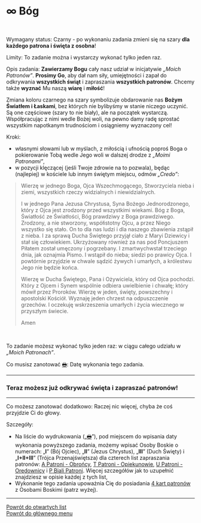 # <span class="status status-list"><span class="status status-gray">∞</span> Bóg</span>
<br />

<span class="status status-title">Wymagany status:</span> <span class="status status-black">Czarny</span> - po wykonaniu zadania zmieni się na <span class="status status-gray">szary</span> **dla każdego patrona i święta z osobna**!
<br />

<span class="status status-title">Limity:</span> To zadanie można i wystarczy wykonać tylko jeden raz.
<br />

<span class="status status-title">Opis zadania:</span> **Zawierzamy Bogu** cały nasz udział w inicjatywie _„Moich Patronów”_. **Prosimy Go**, aby dał nam siły, umiejętności i zapał do odkrywania **wszystkich świąt** i zapraszania **wszystkich patronów**. Chcemy także **wyznać** Mu naszą **wiarę** i **miłość**!

Zmiana koloru <span class="status status-black">czarnego</span> na <span class="status status-gray">szary</span> symbolizuje obdarowanie nas **Bożym Światłem i Łaskami**, bez których nie bylibyśmy w stanie niczego uczynić. Są one częściowe (<span class="status status-gray">szary</span> to nie <span class="status status-white">biały</span>), ale na początek wystarczą. Współpracując z nimi wedle Bożej woli, na pewno damy radę sprostać wszystkim napotkanym trudnościom i osiągniemy wyznaczony cel!
<br />

<span class="status status-title">Kroki:</span>
- własnymi słowami lub w myślach, z miłością i ufnością poproś Boga o pokierowanie Tobą wedle Jego woli w dalszej drodze z _„Moimi Patronami”_,
- w pozycji klęczącej (jeśli Twoje zdrowie na to pozwala), będąc (najlepiej) w kościele lub innym świętym miejscu, odmów _„Credo”_:
> Wierzę w jednego Boga, Ojca Wszechmogącego, Stworzyciela nieba i ziemi, wszystkich rzeczy widzialnych i niewidzialnych.
>
> I w jednego Pana Jezusa Chrystusa, Syna Bożego Jednorodzonego, który z Ojca jest zrodzony przed wszystkimi wiekami. Bóg z Boga, Światłość ze Światłości, Bóg prawdziwy z Boga prawdziwego. Zrodzony, a nie stworzony, współistotny Ojcu, a przez Niego wszystko się stało. On to dla nas ludzi i dla naszego zbawienia zstąpił z nieba. I za sprawą Ducha Świętego przyjął ciało z Maryi Dziewicy i stał się człowiekiem. Ukrzyżowany również za nas pod Poncjuszem Piłatem został umęczony i pogrzebany. I zmartwychwstał trzeciego dnia, jak oznajmia Pismo. I wstąpił do nieba; siedzi po prawicy Ojca. I powtórnie przyjdzie w chwale sądzić żywych i umarłych, a królestwu Jego nie będzie końca.
> 
> Wierzę w Ducha Świętego, Pana i Ożywiciela, który od Ojca pochodzi. Który z Ojcem i Synem wspólnie odbiera uwielbienie i chwałę; który mówił przez Proroków. Wierzę w jeden, święty, powszechny i apostolski Kościół. Wyznaję jeden chrzest na odpuszczenie grzechów. I oczekuję wskrzeszenia umarłych i życia wiecznego w przyszłym świecie.
> 
> Amen

<br />

<span class="status status-title">To zadanie możesz wykonać tylko jeden raz:</span> w ciągu całego udziału w _„Moich Patronach”_.
<br />

<span class="status status-title">Co musisz zanotować [🖶](wszystkie_materialy_do_pobrania.md#bog):</span> Datę wykonania tego zadania.
<br />

---
### <div class="colored centered">Teraz możesz już odkrywać święta i zapraszać patronów!</div>

---
<span class="status status-title">Co możesz zanotować dodatkowo:</span> Raczej nic więcej, chyba że coś przyjdzie Ci do głowy.

<span class="status status-title">Szczegóły:</span>
- Na liście do wydrukowania („[🖶](wszystkie_materialy_do_pobrania.md#bog)”), pod miejscem do wpisania daty wykonania powyższego zadania, możemy wpisać Osoby Boskie o numerach: „**I**” (Bój Ojciec), „**II**” (Jezus Chrystus), „**III**” (Duch Święty) i „**I+II+III**” (Trójca Przenajświętsza) dla czterech list zapraszania patronów: [<span class="status status-list"><span class="status status-blue">A</span> Patroni - Obrońcy</span>](patroni_obroncy.md), [<span class="status status-list"><span class="status status-yellow">T</span> Patroni - Opiekunowie</span>](patroni_opiekunowie.md), [<span class="status status-list"><span class="status status-red">U</span> Patroni - Orędownicy</span>](patroni_oredownicy.md) i [<span class="status status-list"><span class="status status-white">P</span> Biali Patroni</span>](biali_patroni.md). Więcej szczegółów jak to uzupełnić znajdziesz w opisie każdej z tych list,
- Wykonanie tego zadania upoważnia Cię do posiadania [4 kart patronów](karty_kolekcjonerskie.md) z Osobami Boskimi (patrz wyżej).

---
[Powrót do otwartych list](jak_zaczac_czyli_o_otwartych_listach.md)  
[Powrót do głównego menu](index.md)
